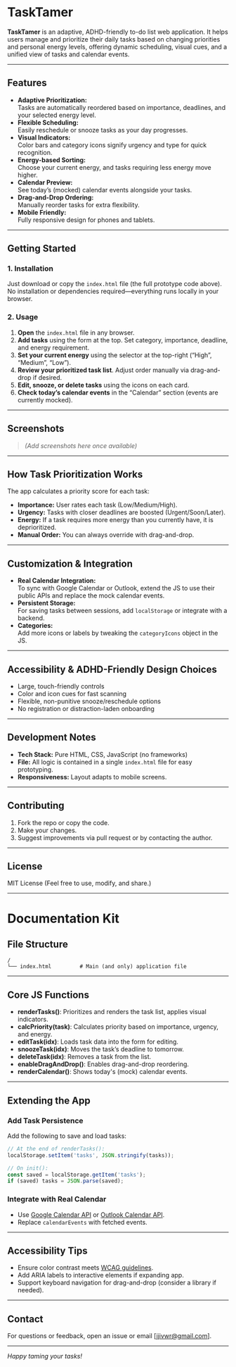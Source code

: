 # TaskTamer

**TaskTamer** is an adaptive, ADHD-friendly to-do list web application. It helps users manage and prioritize their daily tasks based on changing priorities and personal energy levels, offering dynamic scheduling, visual cues, and a unified view of tasks and calendar events.

---

## Features

- **Adaptive Prioritization:**  
  Tasks are automatically reordered based on importance, deadlines, and your selected energy level.
- **Flexible Scheduling:**  
  Easily reschedule or snooze tasks as your day progresses.
- **Visual Indicators:**  
  Color bars and category icons signify urgency and type for quick recognition.
- **Energy-based Sorting:**  
  Choose your current energy, and tasks requiring less energy move higher.
- **Calendar Preview:**  
  See today’s (mocked) calendar events alongside your tasks.
- **Drag-and-Drop Ordering:**  
  Manually reorder tasks for extra flexibility.
- **Mobile Friendly:**  
  Fully responsive design for phones and tablets.

---

## Getting Started

### 1. Installation

Just download or copy the `index.html` file (the full prototype code above).  
No installation or dependencies required—everything runs locally in your browser.

### 2. Usage

1. **Open** the `index.html` file in any browser.
2. **Add tasks** using the form at the top. Set category, importance, deadline, and energy requirement.
3. **Set your current energy** using the selector at the top-right (“High”, “Medium”, “Low”).
4. **Review your prioritized task list**. Adjust order manually via drag-and-drop if desired.
5. **Edit, snooze, or delete tasks** using the icons on each card.
6. **Check today’s calendar events** in the “Calendar” section (events are currently mocked).

---

## Screenshots

> *(Add screenshots here once available)*

---

## How Task Prioritization Works

The app calculates a priority score for each task:

- **Importance:** User rates each task (Low/Medium/High).
- **Urgency:** Tasks with closer deadlines are boosted (Urgent/Soon/Later).
- **Energy:** If a task requires more energy than you currently have, it is deprioritized.
- **Manual Order:** You can always override with drag-and-drop.

---

## Customization & Integration

- **Real Calendar Integration:**  
  To sync with Google Calendar or Outlook, extend the JS to use their public APIs and replace the mock calendar events.
- **Persistent Storage:**  
  For saving tasks between sessions, add `localStorage` or integrate with a backend.
- **Categories:**  
  Add more icons or labels by tweaking the `categoryIcons` object in the JS.

---

## Accessibility & ADHD-Friendly Design Choices

- Large, touch-friendly controls
- Color and icon cues for fast scanning
- Flexible, non-punitive snooze/reschedule options
- No registration or distraction-laden onboarding

---

## Development Notes

- **Tech Stack:** Pure HTML, CSS, JavaScript (no frameworks)
- **File:** All logic is contained in a single `index.html` file for easy prototyping.
- **Responsiveness:** Layout adapts to mobile screens.

---

## Contributing

1. Fork the repo or copy the code.
2. Make your changes.
3. Suggest improvements via pull request or by contacting the author.

---

## License

MIT License (Feel free to use, modify, and share.)

---

# Documentation Kit

## File Structure

```
/
└── index.html         # Main (and only) application file
```

---

## Core JS Functions

- **renderTasks()**: Prioritizes and renders the task list, applies visual indicators.
- **calcPriority(task)**: Calculates priority based on importance, urgency, and energy.
- **editTask(idx)**: Loads task data into the form for editing.
- **snoozeTask(idx)**: Moves the task’s deadline to tomorrow.
- **deleteTask(idx)**: Removes a task from the list.
- **enableDragAndDrop()**: Enables drag-and-drop reordering.
- **renderCalendar()**: Shows today's (mock) calendar events.

---

## Extending the App

### Add Task Persistence

Add the following to save and load tasks:

```js
// At the end of renderTasks():
localStorage.setItem('tasks', JSON.stringify(tasks));

// On init():
const saved = localStorage.getItem('tasks');
if (saved) tasks = JSON.parse(saved);
```

### Integrate with Real Calendar

- Use [Google Calendar API](https://developers.google.com/calendar/api/quickstart/js) or [Outlook Calendar API](https://docs.microsoft.com/en-us/graph/api/resources/calendar?view=graph-rest-1.0).
- Replace `calendarEvents` with fetched events.

---

## Accessibility Tips

- Ensure color contrast meets [WCAG guidelines](https://www.w3.org/WAI/standards-guidelines/wcag/).
- Add ARIA labels to interactive elements if expanding app.
- Support keyboard navigation for drag-and-drop (consider a library if needed).

---

## Contact

For questions or feedback, open an issue or email [jjivwr@gmail.com].

---

*Happy taming your tasks!*
